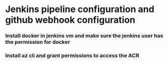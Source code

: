 # Jenkins pipeline configuration and github webhook configuration

### Install docker in jenkins vm and make sure the jenkins user has the permission for docker

### Install az cli and grant permissions to access the ACR




